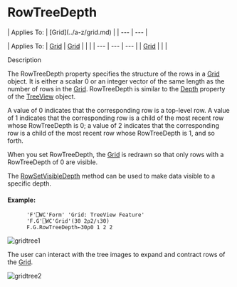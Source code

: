 




<h1 class="heading"><span class="name">RowTreeDepth</span></h1>
| Applies To: | [Grid](../a-z/grid.md) |
| --- | ---  |

| Applies To: | [Grid](../a-z/grid.md) | [Grid](../a-z/grid.md) |  |  |
| --- | --- | ---  |
| [Grid](../a-z/grid.md) |  |  |


Description


The RowTreeDepth property specifies the structure of the rows in a [Grid](../a-z/grid.md) object. It is either a scalar 0 or an integer vector of the same length as the number of rows in the [Grid](../a-z/grid.md). RowTreeDepth is similar to the [Depth](../a-z/depth.md) property of the [TreeView](../a-z/treeview.md) object.


A value of 0 indicates that the corresponding row is a top-level row. A value of 1 indicates that the corresponding row is a child of the most recent row whose RowTreeDepth is 0; a value of 2 indicates that the corresponding row is a child of the most recent row whose RowTreeDepth is 1, and so forth.


When you set RowTreeDepth, the [Grid](../a-z/grid.md) is redrawn so that only rows with a RowTreeDepth of 0 are visible.


The [RowSetVisibleDepth](../a-z/rowsetvisibledepth.md) method can be used to make data visible to a specific depth.

#### Example:
```apl
      'F'⎕WC'Form' 'Grid: TreeView Feature'
      'F.G'⎕WC'Grid'(30 2⍴2/⍳30)
      F.G.RowTreeDepth←30⍴0 1 2 2
```


![gridtree1](../img/gridtree1.gif)


The user can interact with the tree images to expand and contract rows of the [Grid](../a-z/grid.md).


![gridtree2](../img/gridtree2.gif)



